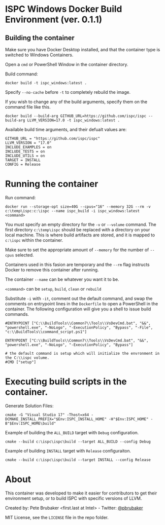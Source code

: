 # ISPC Windows Docker Build Environment (ver. 0.1.1)

## Building the container

Make sure you have Docker Desktop installed, and that the container type is switched to Windows Containers.

Open a `cmd` or PowerShell Window in the container directory.

Build command: 

    docker build -t ispc_windows:latest .

Specify `--no-cache` before `-t` to completely rebuild the image.

If you wish to change any of the build arguments, specify them on the command file like this.

    docker build --build-arg GITHUB_URL=https://github.com/ispc/ispc --build-arg LLVM_VERSION=17.0 -t ispc_windows:latest .

Available build time arguments, and their defualt values are:

    GITHUB_URL = "https://github.com/ispc/ispc"
    LLVM_VERSION = "17.0"
    INCLUDE_EXAMPLES = on
    INCLUDE_TESTS = on
    INCLUDE_UTILS = on
    TARGET = INSTALL
    CONFIG = Release

# Running the container

Run command: 

    docker run --storage-opt size=40G --cpus="16" --memory 32G --rm -v c:\temp\ispc:c:\ispc --name ispc_build -i ispc_windows:latest <command>

You must specify an empty directory for the `-v` or `--volume` command.  The first directory `c:\temp\ispc` should be replaced with a directory on your local machine.  This is where build artifacts are stored, and it is mapped to `c:\ispc` within the container.

Make sure to set the appropriate amount of `--memory` for the number of `--cpus` selected.

Containers used in this fasion are temporary and the `--rm` flag instructs Docker to remove this container after running.

The container `--name` can be whatever you want it to be.

`<command>` can be `setup`, `build`, `clean` or `rebuild`

Substitute `-i` with `-it`, comment out the default command, and swap the comments on entrypoint lines in the `Dockerfile` to open a PowerShell in the container.  The following configuration will give you a shell to issue build commands.
   
    #ENTRYPOINT ["C:\\BuildTools\\Common7\\Tools\\VsDevCmd.bat", "&&", "powershell.exe", "-NoLogo", "-ExecutionPolicy", "Bypass", "-File", "c:\\BuildTools\\command_script.ps1"]

    ENTRYPOINT ["C:\\BuildTools\\Common7\\Tools\\VsDevCmd.bat", "&&", "powershell.exe", "-NoLogo", "-ExecutionPolicy", "Bypass"]

    # the default command is setup which will initialize the envronment in the C:\\ispc volume.
    #CMD ["setup"]

# Executing build scripts in the container.

Generate Solution Files:

    cmake -G "Visual Studio 17" -Thost=x64 -DCMAKE_INSTALL_PREFIX="$Env:ISPC_INSTALL_HOME" -H"$Env:ISPC_HOME" -B"$Env:ISPC_HOME\build"

Example of building the `ALL_BUILD` target with `Debug` configuration.
    
    cmake --build c:\ispc\ispc\build --target ALL_BUILD --config Debug

Example of building `INSTALL` target with `Release` configuraiton.

    cmake --build c:\ispc\ispc\build --target INSTALL --config Release

# About

This container was developed to make it easier for contributors to get their environment setup, or to build ISPC with specific versions of LLVM.

Created by: Pete Brubaker <first.last at Intel> - Twitter: [@pbrubaker](https://twitter.com/pbrubaker)

MIT License, see the `LICENSE` file in the repo folder.
